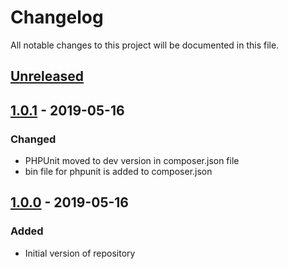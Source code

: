 # Changelog
All notable changes to this project will be documented in this file.

## [Unreleased]

## [1.0.1] - 2019-05-16
### Changed
- PHPUnit moved to dev version in composer.json file
- bin file for phpunit is added to composer.json 

## [1.0.0] - 2019-05-16
### Added
- Initial version of repository

[Unreleased]: https://github.com/thewind1984/jquery-uat/compare/1.0.1...HEAD
[1.0.1]: https://github.com/thewind1984/jquery-uat/compare/1.0.0...1.0.1
[1.0.0]: https://github.com/thewind1984/jquery-uat/compare/0.1...1.0.0
